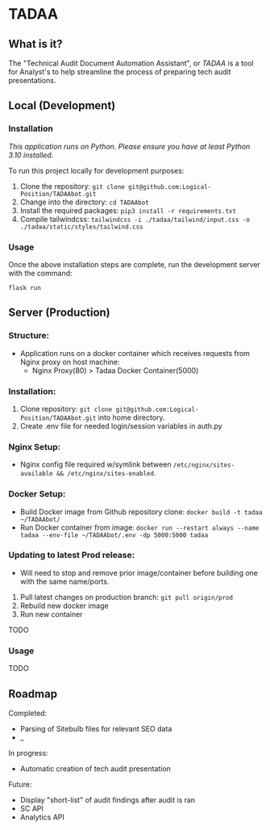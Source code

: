 # TADAA

## What is it?

The "Technical Audit Document Automation Assistant", or _TADAA_ is a tool for Analyst's to help streamline the process of preparing tech audit presentations.

## Local (Development)

### Installation

_This application runs on Python. Please ensure you have at least Python 3.10 installed._

To run this project locally for development purposes:

1. Clone the repository: `git clone git@github.com:Logical-Position/TADAAbot.git`
1. Change into the directory: `cd TADAAbot`
1. Install the required packages: `pip3 install -r requirements.txt`
1. Compile tailwindcss: `tailwindcss -i ./tadaa/tailwind/input.css -o ./tadaa/static/styles/tailwind.css`

### Usage

Once the above installation steps are complete, run the development server with the command:
```
flask run
```

## Server (Production)
### Structure:
* Application runs on a docker container which receives requests from Nginx proxy on host machine: 
  * Nginx Proxy(80) > Tadaa Docker Container(5000)

### Installation:
1. Clone repository: `git clone git@github.com:Logical-Position/TADAAbot.git` into home directory.
1. Create .env file for needed login/session variables in auth.py

### Nginx Setup:
* Nginx config file required w/symlink between `/etc/nginx/sites-available && /etc/nginx/sites-enabled`.

### Docker Setup:
* Build Docker image from Github repository clone: `docker build -t tadaa ~/TADAAbot/`
* Run Docker container from image: `docker run --restart always --name tadaa --env-file ~/TADAAbot/.env -dp 5000:5000 tadaa`

### Updating to latest Prod release:
* Will need to stop and remove prior image/container before building one with the same name/ports.
1. Pull latest changes on production branch: `git pull origin/prod`
2. Rebuild new docker image
3. Run new container

TODO

### Usage

TODO

## Roadmap
Completed:
* Parsing of Sitebulb files for relevant SEO data
* _

In progress:
* Automatic creation of tech audit presentation

Future:
* Display "short-list" of audit findings after audit is ran
* SC API
* Analytics API